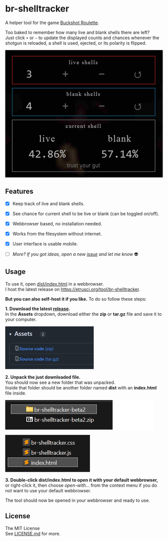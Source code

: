 # br-shelltracker

A helper tool for the game [Buckshot Roulette](https://criticalreflex.io/buckshot_roulette).

Too baked to remember how many live and blank shells there are left?  
Just click `+` or `−` to update the displayed counts and chances whenever the shotgun is reloaded, a shell is used, ejected, or its polarity is flipped.

![ready](./doc/4-ready.png)




## Features

- [x] Keep track of live and blank shells.
- [x] See chance for current shell to be live or blank (can be toggled on/off).
- [x] Webbrowser based, no installation needed.
- [x] Works from the filesystem without internet.
- [x] User interface is usable mobile.
- [ ] *More? If you got ideas, open a new [issue](https://github.com/etrusci-org/br-shelltracker/issues) and let me know* 👽




## Usage

To use it, open [dist/index.html](./dist/index.html) in a webbrowser.  
I host the latest release on <https://etrusci.org/tool/br-shelltracker>.

**But you can also self-host it if you like.** To do so follow these steps:

**1. Download the latest [release](https://github.com/etrusci-org/br-shelltracker/releases).**  
In the **Assets** dropdown, download either the **zip** or **tar.gz** file and save it to your computer.

![assets](./doc/1-assets.png)

**2. Unpack the just downloaded file.**  
   You should now see a new folder that was unpacked.  
   Inside that folder should be another folder named **dist** with an **index.html** file inside.

![unpacked](./doc/2-unpacked.png)

![indexfile](./doc/3-indexfile.png)

**3. Double-click **dist/index.html** to open it with your default webbrowser,** or right-click it, then choose *open-with...* from the context menu if you do not want to use your default webbrowser.

The tool should now be opened in your webbrowser and ready to use.




## License

The MIT License  
See [LICENSE.md](./LICENSE.md) for more.
